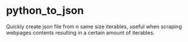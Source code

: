 # python_to_json
Quickly create json file from n same size iterables, useful when scraping webpages contents resulting in a certain amount of iterables.
